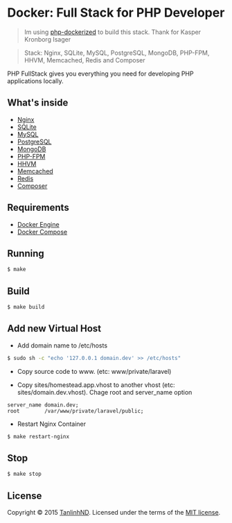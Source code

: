 # Docker: Full Stack for PHP Developer

> Im using [php-dockerized](https://github.com/kasperisager/php-dockerized) to build this stack. Thank for Kasper Kronborg Isager

> Stack: Nginx, SQLite, MySQL, PostgreSQL, MongoDB, PHP-FPM, HHVM, Memcached, Redis and Composer

PHP FullStack gives you everything you need for developing PHP applications locally. 

## What's inside

* [Nginx](http://nginx.org/)
* [SQLite](http://www.sqlite.org/)
* [MySQL](http://www.mysql.com/)
* [PostgreSQL](http://www.postgresql.org/)
* [MongoDB](http://www.mongodb.org/)
* [PHP-FPM](http://php-fpm.org/)
* [HHVM](http://www.hhvm.com/)
* [Memcached](http://memcached.org/)
* [Redis](http://redis.io/)
* [Composer](https://getcomposer.org/)

## Requirements

* [Docker Engine](https://docs.docker.com/engine/installation/)
* [Docker Compose](https://docs.docker.com/compose/install/)

## Running

```sh
$ make
```

## Build

```sh
$ make build
```

## Add new Virtual Host

* Add domain name to /etc/hosts

```sh
$ sudo sh -c "echo '127.0.0.1 domain.dev' >> /etc/hosts"
```

* Copy source code to www. (etc: www/private/laravel)

* Copy sites/homestead.app.vhost to another vhost (etc: sites/domain.dev.vhost). Chage root and server_name option

```text
server_name domain.dev;
root        /var/www/private/laravel/public;
```

* Restart Nginx Container

```sh
$ make restart-nginx
```

## Stop

```sh
$ make stop
```

## License

Copyright &copy; 2015 [TanlinhND](http://github.com/tanlinhnd). Licensed under the terms of the [MIT license](LICENSE.md).